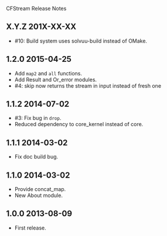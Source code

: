 CFStream Release Notes

X.Y.Z 201X-XX-XX
----------------
* #10: Build system uses solvuu-build instead of OMake.

1.2.0 2015-04-25
----------------
* Add `map2` and `all` functions. 
* Add Result and Or_error modules.
* #4: skip now returns the stream in input instead of fresh one

1.1.2 2014-07-02
-------------------------
* #3: Fix bug in `drop`.
* Reduced dependency to core_kernel instead of core.

1.1.1 2014-03-02
-------------------------
* Fix doc build bug.

1.1.0 2014-03-02
-------------------------
* Provide concat_map.
* New About module.

1.0.0 2013-08-09
-------------------------
* First release.

